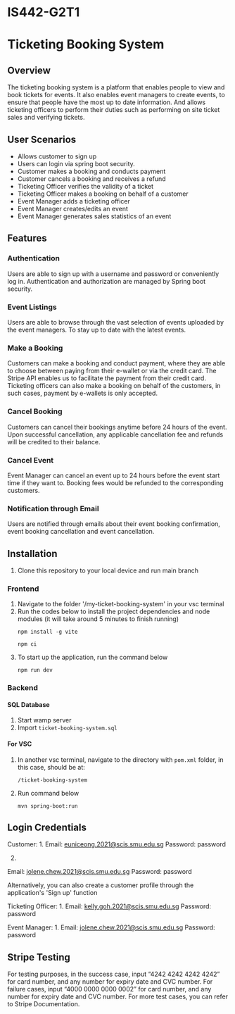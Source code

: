 # IS442-G2T1
# Ticketing Booking System

## Overview ##

The ticketing booking system is a platform that enables people to view and book tickets for events. It also enables event managers to create events, to ensure that people have the most up to date information. And allows ticketing officers to perform their duties such as performing on site ticket sales and verifying tickets.

## User Scenarios ##
* Allows customer to sign up
* Users can login via spring boot security.
* Customer makes a booking and conducts payment
* Customer cancels a booking and receives a refund
* Ticketing Officer verifies the validity of a ticket 
* Ticketing Officer makes a booking on behalf of a customer 
* Event Manager adds a ticketing officer
* Event Manager creates/edits an event 
* Event Manager generates sales statistics of an event

## Features ##
### Authentication ###
Users are able to sign up with a username and password or conveniently log in. Authentication and authorization are managed by Spring boot security.

### Event Listings ###
Users are able to browse through the vast selection of events uploaded by the event managers. To stay up to date with the latest events.

### Make a Booking ###
Customers can make a booking and conduct payment, where they are able to choose between paying from their e-wallet or via the credit card. The Stripe API enables us to facilitate the payment from their credit card. Ticketing officers can also make a booking on behalf of the customers, in such cases, payment by e-wallets is only accepted.

### Cancel Booking ###
Customers can cancel their bookings anytime before 24 hours of the event. Upon successful cancellation, any applicable cancellation fee and refunds will be credited to their balance.

### Cancel Event ###
Event Manager can cancel an event up to 24 hours before the event start time if they want to. Booking fees would be refunded to the corresponding customers.

### Notification through Email ###
Users are notified through emails about their event booking confirmation, event booking cancellation and event cancellation.

## Installation ##
1. Clone this repository to your local device and run main branch
### Frontend ###
1. Navigate to the folder '/my-ticket-booking-system' in your vsc terminal
2. Run the codes below to install the project dependencies and node modules (it will take around 5 minutes to finish running)
   ```
   npm install -g vite
   ```
   ```
   npm ci
   ```
3. To start up the application, run the command below
   ```
   npm run dev
   ```
### Backend ###
#### SQL Database ####
1. Start wamp server
2. Import `ticket-booking-system.sql`


#### For VSC ####
1. In another vsc terminal, navigate to the directory with `pom.xml` folder, in this case, should be at:
   ```
   /ticket-booking-system
   ```
2. Run command below
   ```
   mvn spring-boot:run
   ```

## Login Credentials ##
Customer:
1.
Email: euniceong.2021@scis.smu.edu.sg
Password: password


2.
Email: jolene.chew.2021@scis.smu.edu.sg
Password: password


Alternatively, you can also create a customer profile through the application's 'Sign up' function


Ticketing Officer:
1.
Email: kelly.goh.2021@scis.smu.edu.sg
Password: password


Event Manager:
1.
Email: jolene.chew.2021@scis.smu.edu.sg
Password: password


## Stripe Testing
For testing purposes, in the success case, input “4242 4242 4242 4242” for card number, and any number for expiry date and CVC number. 
For failure cases, input “4000 0000 0000 0002” for card number, and any number for expiry date and CVC number. For more test cases, you can refer to Stripe Documentation.